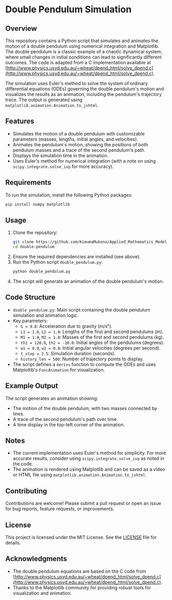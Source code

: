 # Double Pendulum Simulation

## Overview
This repository contains a Python script that simulates and animates the motion of a double pendulum using numerical integration and Matplotlib. The double pendulum is a classic example of a chaotic dynamical system, where small changes in initial conditions can lead to significantly different outcomes. The code is adapted from a C implementation available at [http://www.physics.usyd.edu.au/~wheat/dpend_html/solve_dpend.c](http://www.physics.usyd.edu.au/~wheat/dpend_html/solve_dpend.c).

The simulation uses Euler's method to solve the system of ordinary differential equations (ODEs) governing the double pendulum's motion and visualizes the results as an animation, including the pendulum's trajectory trace. The output is generated using `matplotlib.animation.Animation.to_jshtml`.

## Features
- Simulates the motion of a double pendulum with customizable parameters (masses, lengths, initial angles, and velocities).
- Animates the pendulum's motion, showing the positions of both pendulum masses and a trace of the second pendulum's path.
- Displays the simulation time in the animation.
- Uses Euler's method for numerical integration (with a note on using `scipy.integrate.solve_ivp` for more accuracy).

## Requirements
To run the simulation, install the following Python packages:
```bash
pip install numpy matplotlib
```

## Usage
1. Clone the repository:
   ```bash
   git clone https://github.com/KimumaMukono/Applied_Mathematics_Modelling/double-pendulum.git
   cd double-pendulum
   ```
2. Ensure the required dependencies are installed (see above).
3. Run the Python script `double_pendulum.py`:
   ```bash
   python double_pendulum.py
   ```
4. The script will generate an animation of the double pendulum's motion.

## Code Structure
- `double_pendulum.py`: Main script containing the double pendulum simulation and animation logic.
- Key parameters:
  - `G = 9.8`: Acceleration due to gravity (m/s²).
  - `L1 = 1.0`, `L2 = 1.0`: Lengths of the first and second pendulums (m).
  - `M1 = 1.0`, `M2 = 1.0`: Masses of the first and second pendulums (kg).
  - `th1 = 120.0`, `th2 = -10.0`: Initial angles of the pendulums (degrees).
  - `w1 = 0.0`, `w2 = 0.0`: Initial angular velocities (degrees per second).
  - `t_stop = 2.5`: Simulation duration (seconds).
  - `history_len = 500`: Number of trajectory points to display.
- The script defines a `derivs` function to compute the ODEs and uses Matplotlib's `FuncAnimation` for visualization.

## Example Output
The script generates an animation showing:
- The motion of the double pendulum, with two masses connected by lines.
- A trace of the second pendulum's path over time.
- A time display in the top-left corner of the animation.

## Notes
- The current implementation uses Euler's method for simplicity. For more accurate results, consider using `scipy.integrate.solve_ivp` as noted in the code.
- The animation is rendered using Matplotlib and can be saved as a video or HTML file using `matplotlib.animation.Animation.to_jshtml`.

## Contributing
Contributions are welcome! Please submit a pull request or open an issue for bug reports, feature requests, or improvements.

## License
This project is licensed under the MIT License. See the [LICENSE](LICENSE) file for details.

## Acknowledgments
- The double pendulum equations are based on the C code from [http://www.physics.usyd.edu.au/~wheat/dpend_html/solve_dpend.c](http://www.physics.usyd.edu.au/~wheat/dpend_html/solve_dpend.c).
- Thanks to the Matplotlib community for providing robust tools for visualization and animation.
